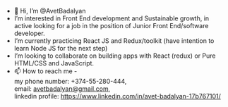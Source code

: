 - 👋 Hi, I’m @AvetBadalyan
-    I’m interested in Front End development and Sustainable growth, in active looking for a job in the position of Junior Front End/software developer.
-    I’m currently practicing React JS and Redux/toolkit (have intention to learn Node JS for the next step)
-    I’m looking to collaborate on building apps with React (redux) or Pure HTML/CSS and JavaScript.
- 📫 How to reach me - <br>
      my phone number: +374-55-280-444, <br>
      email: avetbadalyan@gmail.com, <br>
      linkedin profile: https://www.linkedin.com/in/avet-badalyan-17b767101/

<!---
AvetBadalyan/AvetBadalyan is a ✨ special ✨ repository because its `README.md` (this file) appears on your GitHub profile.
You can click the Preview link to take a look at your changes.
--->
